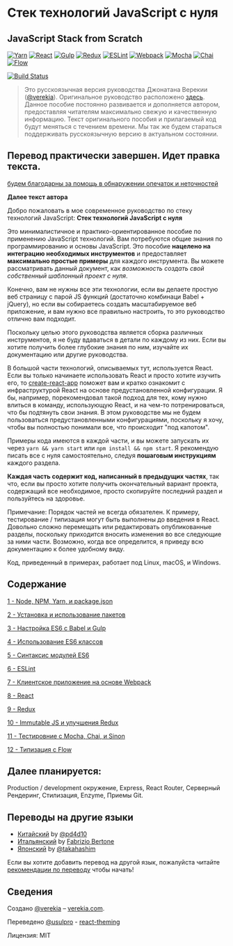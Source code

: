# Стек технологий JavaScript с нуля
## JavaScript Stack from Scratch

[![Yarn](/img/yarn.png)](https://yarnpkg.com/)
[![React](/img/react.png)](https://facebook.github.io/react/)
[![Gulp](/img/gulp.png)](http://gulpjs.com/)
[![Redux](/img/redux.png)](http://redux.js.org/)
[![ESLint](/img/eslint.png)](http://eslint.org/)
[![Webpack](/img/webpack.png)](https://webpack.github.io/)
[![Mocha](/img/mocha.png)](https://mochajs.org/)
[![Chai](/img/chai.png)](http://chaijs.com/)
[![Flow](/img/flow.png)](https://flowtype.org/)

[![Build Status](https://travis-ci.org/verekia/js-stack-from-scratch.svg?branch=master)](https://travis-ci.org/verekia/js-stack-from-scratch)

>Это русскоязычная версия руководства Джонатана Верекии ([@verekia](https://twitter.com/verekia)). Оригинальное руководство расположено [здесь](https://github.com/verekia/js-stack-from-scratch). Данное пособие постоянно развивается и дополняется автором, предоставляя читателям максимально свежую и качественную информацию. Текст оригинального пособия и прилагаемый код будут меняться с течением времени. Мы так же будем стараться поддерживать русскоязычную версию в актуальном состоянии.

## Перевод практически завершен. Идет правка текста.

[будем благодарны за помощь в обнаружении опечаток и неточностей](https://github.com/UsulPro/js-stack-from-scratch/issues)

**Далее текст автора**

Добро пожаловать в мое современное руководство по стеку технологий JavaScript: **Стек технологий JavaScript с нуля**

Это минималистичное и практико-ориентированное пособие по применению JavaScript технологий. Вам потребуются общие знания по программированию и основы JavaScript. Это пособие **нацелено на интеграцию необходимых инструментов** и предоставляет **максимально простые примеры** для каждого инструмента. Вы можете рассматривать данный документ, как *возможность создать свой собственный шаблонный проект с нуля*.

Конечно, вам не нужны все эти технологии, если вы делаете простую веб страницу с парой JS функций (достаточно комбинаци Babel + jQuery), но если вы собираетесь создать масштабируемое веб приложение, и вам нужно все правильно настроить, то это руководство отлично вам подходит.

Поскольку целью этого руководства является сборка различных инструментов, я не буду вдаваться в детали по каждому из них. Если вы хотите получить более глубокие знания по ним, изучайте их документацию или другие руководства.

В большой части технологий, описываемых тут, используется React. Если вы только начинаете использовать React и просто хотите изучить его, то [create-react-app](https://github.com/facebookincubator/create-react-app) поможет вам и кратко ознакомит с инфраструктурой React на основе предустановленной конфигурации. Я бы, например, порекомендовал такой подход для тех, кому нужно влиться в команду, использующую React, и на чем-то потренироваться, что бы подтянуть свои знания. В этом руководстве мы не будем пользоваться предустановленными конфигурациями, поскольку я хочу, чтобы вы полностью понимали все, что происходит "под капотом".

Примеры кода имеются в каждой части, и вы можете запускать их через `yarn && yarn start` или `npm install && npm start`. Я рекомендую писать все с нуля самостоятельно, следуя **пошаговым инструкциям** каждого раздела.

**Каждая часть содержит код, написанный в предыдущих частях**, так что, если вы просто хотите получить окончательный вариант проекта, содержащий все необходимое, просто скопируйте последний раздел и пользуйтесь на здоровье.

Примечание: Порядок частей не всегда обязателен. К примеру, тестирование / типизация могут быть выполнены до введения в React. Довольно сложно перемещать или редактировать опубликованные разделы, поскольку приходится вносить изменения во все следующие за ними части. Возможно, когда все определится, я приведу всю документацию к более удобному виду.

Код, приведенный в примерах, работает под Linux, macOS, и Windows.

## Содержание

[1 - Node, NPM, Yarn, и package.json](/tutorial/1-node-npm-yarn-package-json)

[2 - Установка и использование пакетов](/tutorial/2-packages)

[3 - Настройка ES6 с Babel и Gulp](/tutorial/3-es6-babel-gulp)

[4 - Использование ES6 классов](/tutorial/4-es6-syntax-class)

[5 - Синтаксис модулей ES6](/tutorial/5-es6-modules-syntax)

[6 - ESLint](/tutorial/6-eslint)

[7 - Клиентское приложение на основе Webpack](/tutorial/7-client-webpack)

[8 - React](/tutorial/8-react)

[9 - Redux](/tutorial/9-redux)

[10 - Immutable JS и улучшения Redux](/tutorial/10-immutable-redux-improvements)

[11 - Тестировние с Mocha, Chai, и Sinon](/tutorial/11-testing-mocha-chai-sinon)

[12 - Типизация с Flow](/tutorial/12-flow)

## Далее планируется:

Production / development окружение, Express, React Router, Серверный Рендеринг, Стилизация, Enzyme, Приемы Git.

## Переводы на другие языки

- [Китайский](https://github.com/pd4d10/js-stack-from-scratch) by [@pd4d10](http://github.com/pd4d10)
- [Итальянский](https://github.com/fbertone/js-stack-from-scratch) by [Fabrizio Bertone](https://github.com/fbertone)
- [Японский](https://github.com/takahashim/js-stack-from-scratch) by [@takahashim](https://github.com/takahashim)

Если вы хотите добавить перевод на другой язык, пожалуйста читайте [рекомендации по переводу](/how-to-translate.md) чтобы начать!

## Сведения

Создано [@verekia](https://twitter.com/verekia) – [verekia.com](http://verekia.com/).

Переведено [@usulpro](https://github.com/UsulPro) - [react-theming](https://github.com/sm-react/react-theming)

Лицензия: MIT
